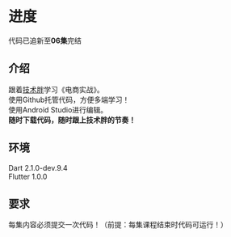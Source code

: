 # 进度
代码已追新至**06集**完结  

## 介绍
跟着[技术胖](https://jspang.com/)学习《电商实战》。  
使用Github托管代码，方便多端学习！  
使用Android Studio进行编辑。  
**随时下载代码，随时跟上技术胖的节奏！**  

## 环境
Dart 2.1.0-dev.9.4  
Flutter 1.0.0  

## 要求
每集内容必须提交一次代码！（前提：每集课程结束时代码可运行！）  


